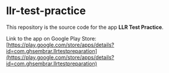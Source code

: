 # llr-test-practice
This repository is the source code for the app **LLR Test Practice**.

Link to the app on Google Play Store: [https://play.google.com/store/apps/details?id=com.ghsembrar.llrtestpreparation](https://play.google.com/store/apps/details?id=com.ghsembrar.llrtestpreparation)

